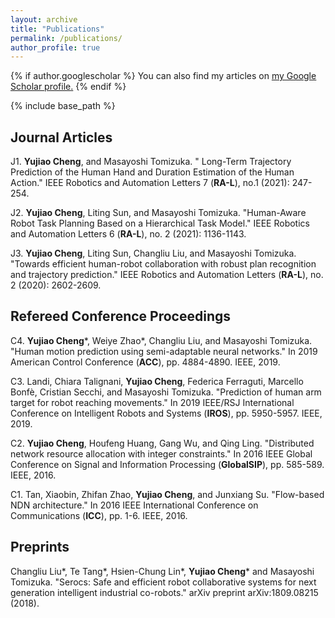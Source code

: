 ```yaml
---
layout: archive
title: "Publications"
permalink: /publications/
author_profile: true
---
```


{% if author.googlescholar %}
  You can also find my articles on <u><a href="{{author.googlescholar}}">my Google Scholar profile</a>.</u>
{% endif %}

{% include base_path %}

## Journal Articles

J1. **Yujiao Cheng**, and Masayoshi Tomizuka. " Long-Term Trajectory Prediction of the Human Hand and Duration Estimation of the Human Action." IEEE Robotics and Automation Letters 7 (**RA-L**), no.1 (2021): 247-254.

J2. **Yujiao Cheng**, Liting Sun, and Masayoshi Tomizuka. "Human-Aware Robot Task Planning Based on a Hierarchical Task Model." IEEE Robotics and Automation Letters 6 (**RA-L**), no. 2 (2021): 1136-1143.

J3. **Yujiao Cheng**, Liting Sun, Changliu Liu, and Masayoshi Tomizuka. "Towards efficient human-robot collaboration with robust plan recognition and trajectory prediction." IEEE Robotics and Automation Letters (**RA-L**), no. 2 (2020): 2602-2609.

## Refereed Conference Proceedings 

C4. **Yujiao Cheng**\*, Weiye Zhao*, Changliu Liu, and Masayoshi Tomizuka. "Human motion prediction using semi-adaptable neural networks." In 2019 American Control Conference (**ACC**), pp. 4884-4890. IEEE, 2019.

C3. Landi, Chiara Talignani, **Yujiao Cheng**, Federica Ferraguti, Marcello Bonfè, Cristian Secchi, and Masayoshi Tomizuka. "Prediction of human arm target for robot reaching movements." In 2019 IEEE/RSJ International Conference on Intelligent Robots and Systems (**IROS**), pp. 5950-5957. IEEE, 2019.

C2. **Yujiao Cheng**, Houfeng Huang, Gang Wu, and Qing Ling. "Distributed network resource allocation with integer constraints." In 2016 IEEE Global Conference on Signal and Information Processing (**GlobalSIP**), pp. 585-589. IEEE, 2016.

C1. Tan, Xiaobin, Zhifan Zhao, **Yujiao Cheng**, and Junxiang Su. "Flow-based NDN architecture." In 2016 IEEE International Conference on Communications (**ICC**), pp. 1-6. IEEE, 2016.


## Preprints 

Changliu Liu\*, Te Tang\*, Hsien-Chung Lin\*, **Yujiao Cheng**\* and Masayoshi Tomizuka. "Serocs: Safe and efficient robot collaborative systems for next generation intelligent industrial co-robots." arXiv preprint arXiv:1809.08215 (2018).



